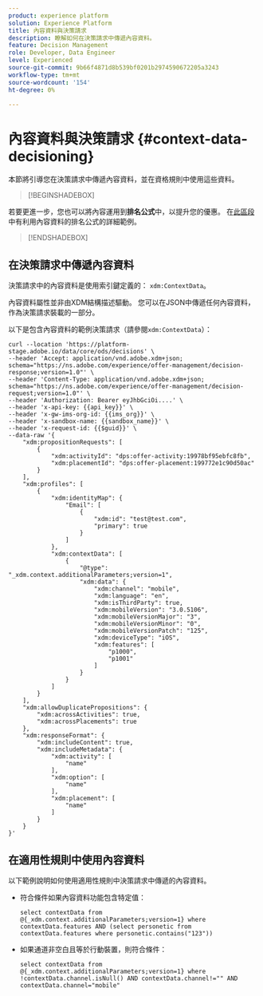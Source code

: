 ```yaml
---
product: experience platform
solution: Experience Platform
title: 內容資料與決策請求
description: 瞭解如何在決策請求中傳遞內容資料。
feature: Decision Management
role: Developer, Data Engineer
level: Experienced
source-git-commit: 9b66f4871d8b539bf0201b2974590672205a3243
workflow-type: tm+mt
source-wordcount: '154'
ht-degree: 0%

---
```



# 內容資料與決策請求 {#context-data-decisioning}

本節將引導您在決策請求中傳遞內容資料，並在資格規則中使用這些資料。

>[!BEGINSHADEBOX]

若要更進一步，您也可以將內容運用到&#x200B;**排名公式**&#x200B;中，以提升您的優惠。 在[此區段](../offers/ranking/create-ranking-formulas.md#context-data)中有利用內容資料的排名公式的詳細範例。

>[!ENDSHADEBOX]

## 在決策請求中傳遞內容資料

決策請求中的內容資料是使用索引鍵定義的： `xdm:ContextData`。

內容資料屬性並非由XDM結構描述驅動。 您可以在JSON中傳遞任何內容資料，作為決策請求裝載的一部分。

以下是包含內容資料的範例決策請求（請參閱`xdm:ContextData`）：

```
curl --location 'https://platform-stage.adobe.io/data/core/ods/decisions' \
--header 'Accept: application/vnd.adobe.xdm+json; schema="https://ns.adobe.com/experience/offer-management/decision-response;version=1.0"' \
--header 'Content-Type: application/vnd.adobe.xdm+json; schema="https://ns.adobe.com/experience/offer-management/decision-request;version=1.0"' \
--header 'Authorization: Bearer eyJhbGciOi....' \
--header 'x-api-key: {{api_key}}' \
--header 'x-gw-ims-org-id: {{ims_org}}' \
--header 'x-sandbox-name: {{sandbox_name}}' \
--header 'x-request-id: {{$guid}}' \
--data-raw '{
    "xdm:propositionRequests": [
        {
            "xdm:activityId": "dps:offer-activity:19978bf95ebfc8fb",
            "xdm:placementId": "dps:offer-placement:199772e1c90d50ac"
        }
    ],
    "xdm:profiles": [
        {
            "xdm:identityMap": {
                "Email": [
                    {
                        "xdm:id": "test@test.com",
                        "primary": true
                    }
                ]
            },
            "xdm:contextData": [
                {
                    "@type": "_xdm.context.additionalParameters;version=1",
                    "xdm:data": {
                        "xdm:channel": "mobile",
                        "xdm:language": "en",
                        "xdm:isThirdParty": true,
                        "xdm:mobileVersion": "3.0.5106",
                        "xdm:mobileVersionMajor": "3",
                        "xdm:mobileVersionMinor": "0",
                        "xdm:mobileVersionPatch": "125",
                        "xdm:deviceType": "iOS",
                        "xdm:features": [
                            "p1000",
                            "p1001"
                        ]
                    }
                }
            ]
        }
    ],
    "xdm:allowDuplicatePropositions": {
        "xdm:acrossActivities": true,
        "xdm:acrossPlacements": true
    },
    "xdm:responseFormat": {
        "xdm:includeContent": true,
        "xdm:includeMetadata": {
            "xdm:activity": [
                "name"
            ],
            "xdm:option": [
                "name"
            ],
            "xdm:placement": [
                "name"
            ]
        }
    }
}'
```

## 在適用性規則中使用內容資料

以下範例說明如何使用適用性規則中決策請求中傳遞的內容資料。

* 符合條件如果內容資料功能包含特定值：

  ```
  select contextData from @{_xdm.context.additionalParameters;version=1} where contextData.features AND (select personetic from contextData.features where personetic.contains("123"))
  ```

* 如果通道非空白且等於行動裝置，則符合條件：

  ```
  select contextData from @{_xdm.context.additionalParameters;version=1} where !contextData.channel.isNull() AND contextData.channel!="" AND contextData.channel="mobile"
  ```
